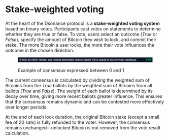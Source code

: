 # Stake-weighted voting

At the heart of the Dsonance protocol is a **stake-weighted voting system** based on binary votes. Participants cast votes on statements to determine whether they are true or false. To vote, users select an outcome (_True_ or _False_), specify the amount of Bitcoin they wish to lock, and commit their stake. The more Bitcoin a user locks, the more their vote influences the outcome in the chosen direction.

<figure><img src="../.gitbook/assets/consensus.png" alt=""><figcaption><p>Example of consensus expressed between 0 and 1</p></figcaption></figure>

The current consensus is calculated by dividing the weighted sum of Bitcoins from the _True_ ballots by the weighted sum of Bitcoins from all ballots (_True_ and _False_). The weight of each ballot is determined by its decay over time, giving more recent ballots greater influence. This ensures that the consensus remains dynamic and can be contested more effectively over longer periods.

At the end of each lock duration, the original Bitcoin stake (except a small fee of 20 sats) is fully refunded to the voter. However, the consensus remains unchanged—unlocked Bitcoin is not removed from the vote result calculation.

